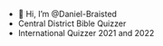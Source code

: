 - 👋 Hi, I’m @Daniel-Braisted
- Central District Bible Quizzer
- International Quizzer 2021 and 2022

<!---
Daniel-Braisted/Daniel-Braisted is a ✨ special ✨ repository because its `README.md` (this file) appears on your GitHub profile.
You can click the Preview link to take a look at your changes.
--->
